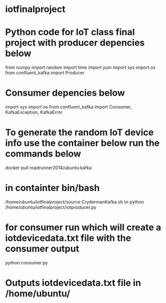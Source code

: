 # iotfinalproject
# Python code for IoT class final project with producer depencies below
from numpy import random
import time
import json
import sys
import os
from confluent_kafka import Producer

# Consumer depencies below
import sys
import os
from confluent_kafka import Consumer, KafkaException, KafkaError

# To generate the random IoT device info use the container below run the commands below
docker pull roadrunner2014/ubuntu:kafka

# in containter bin/bash
/home/ubuntu/iotfinalproject/source CrydermanKafka.sh \n
python /home/ubuntu/iotfinalproject/iotproducer.py

# for consumer run which will create a iotdevicedata.txt file with the consumer output
python consumer.py

# Outputs iotdevicedata.txt file in /home/ubuntu/
